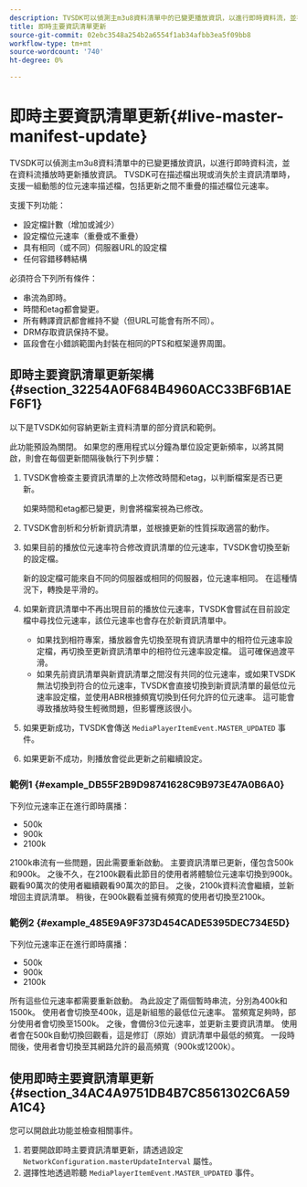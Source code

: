 ```yaml
---
description: TVSDK可以偵測主m3u8資料清單中的已變更播放資訊，以進行即時資料流，並在資料流播放時更新播放資訊。 TVSDK可在描述檔出現或消失於主資訊清單時，支援一組動態的位元速率描述檔，包括更新之間不重疊的描述檔位元速率。
title: 即時主要資訊清單更新
source-git-commit: 02ebc3548a254b2a6554f1ab34afbb3ea5f09bb8
workflow-type: tm+mt
source-wordcount: '740'
ht-degree: 0%

---
```


# 即時主要資訊清單更新{#live-master-manifest-update}

TVSDK可以偵測主m3u8資料清單中的已變更播放資訊，以進行即時資料流，並在資料流播放時更新播放資訊。 TVSDK可在描述檔出現或消失於主資訊清單時，支援一組動態的位元速率描述檔，包括更新之間不重疊的描述檔位元速率。

支援下列功能：

* 設定檔計數（增加或減少）
* 設定檔位元速率（重疊或不重疊）
* 具有相同（或不同）伺服器URL的設定檔
* 任何容錯移轉結構

必須符合下列所有條件：

* 串流為即時。
* 時間和etag都會變更。
* 所有轉譯資訊都會維持不變（但URL可能會有所不同）。
* DRM存取資訊保持不變。
* 區段會在小錯誤範圍內封裝在相同的PTS和框架邊界周圍。

## 即時主要資訊清單更新架構 {#section_32254A0F684B4960ACC33BF6B1AEF6F1}

以下是TVSDK如何容納更新主資料清單的部分資訊和範例。

此功能預設為關閉。 如果您的應用程式以分鐘為單位設定更新頻率，以將其開啟，則會在每個更新間隔後執行下列步驟：

1. TVSDK會檢查主要資訊清單的上次修改時間和etag，以判斷檔案是否已更新。

   如果時間和etag都已變更，則會將檔案視為已修改。
1. TVSDK會剖析和分析新資訊清單，並根據更新的性質採取適當的動作。
1. 如果目前的播放位元速率符合修改資訊清單的位元速率，TVSDK會切換至新的設定檔。

   新的設定檔可能來自不同的伺服器或相同的伺服器，位元速率相同。 在這種情況下，轉換是平滑的。
1. 如果新資訊清單中不再出現目前的播放位元速率，TVSDK會嘗試在目前設定檔中尋找位元速率，該位元速率也會存在於新資訊清單中。

   * 如果找到相符專案，播放器會先切換至現有資訊清單中的相符位元速率設定檔，再切換至更新資訊清單中的相符位元速率設定檔。 這可確保過渡平滑。
   * 如果先前資訊清單與新資訊清單之間沒有共同的位元速率，或如果TVSDK無法切換到符合的位元速率，TVSDK會直接切換到新資訊清單的最低位元速率設定檔，並使用ABR根據頻寬切換到任何允許的位元速率。 這可能會導致播放時發生輕微問題，但影響應該很小。

1. 如果更新成功，TVSDK會傳送 `MediaPlayerItemEvent.MASTER_UPDATED` 事件。
1. 如果更新不成功，則播放會從此更新之前繼續設定。

### 範例1 {#example_DB55F2B9D98741628C9B973E47A0B6A0}

下列位元速率正在進行即時廣播：

* 500k
* 900k
* 2100k

2100k串流有一些問題，因此需要重新啟動。 主要資訊清單已更新，僅包含500k和900k。 之後不久，在2100k觀看此節目的使用者將體驗位元速率切換到900k。 觀看90萬次的使用者繼續觀看90萬次的節目。 之後，2100k資料流會繼續，並新增回主資訊清單。 稍後，在900k觀看並擁有頻寬的使用者切換至2100k。

### 範例2 {#example_485E9A9F373D454CADE5395DEC734E5D}

下列位元速率正在進行即時廣播：

* 500k
* 900k
* 2100k

所有這些位元速率都需要重新啟動。 為此設定了兩個暫時串流，分別為400k和1500k。 使用者會切換至400k，這是新組態的最低位元速率。 當頻寬足夠時，部分使用者會切換至1500k。 之後，會備份3位元速率，並更新主要資訊清單。 使用者會在500k自動切換回觀看，這是修訂（原始）資訊清單中最低的頻寬。 一段時間後，使用者會切換至其網路允許的最高頻寬（900k或1200k）。

## 使用即時主要資訊清單更新 {#section_34AC4A9751DB4B7C8561302C6A59A1C4}

您可以開啟此功能並檢查相關事件。

1. 若要開啟即時主要資訊清單更新，請透過設定 `NetworkConfiguration.masterUpdateInterval` 屬性。
1. 選擇性地透過聆聽 `MediaPlayerItemEvent.MASTER_UPDATED` 事件。
